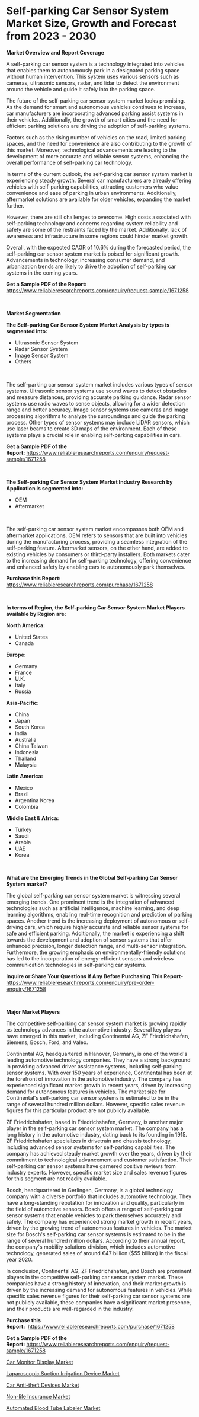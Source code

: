 <p><h1>Self-parking Car Sensor System Market Size, Growth and Forecast from 2023 - 2030</h1></p><p><strong>Market Overview and Report Coverage</strong></p>
<p><p>A self-parking car sensor system is a technology integrated into vehicles that enables them to autonomously park in a designated parking space without human intervention. This system uses various sensors such as cameras, ultrasonic sensors, radar, and lidar to detect the environment around the vehicle and guide it safely into the parking space.</p><p>The future of the self-parking car sensor system market looks promising. As the demand for smart and autonomous vehicles continues to increase, car manufacturers are incorporating advanced parking assist systems in their vehicles. Additionally, the growth of smart cities and the need for efficient parking solutions are driving the adoption of self-parking systems.</p><p>Factors such as the rising number of vehicles on the road, limited parking spaces, and the need for convenience are also contributing to the growth of this market. Moreover, technological advancements are leading to the development of more accurate and reliable sensor systems, enhancing the overall performance of self-parking car technology.</p><p>In terms of the current outlook, the self-parking car sensor system market is experiencing steady growth. Several car manufacturers are already offering vehicles with self-parking capabilities, attracting customers who value convenience and ease of parking in urban environments. Additionally, aftermarket solutions are available for older vehicles, expanding the market further.</p><p>However, there are still challenges to overcome. High costs associated with self-parking technology and concerns regarding system reliability and safety are some of the restraints faced by the market. Additionally, lack of awareness and infrastructure in some regions could hinder market growth.</p><p>Overall, with the expected CAGR of 10.6% during the forecasted period, the self-parking car sensor system market is poised for significant growth. Advancements in technology, increasing consumer demand, and urbanization trends are likely to drive the adoption of self-parking car systems in the coming years.</p></p>
<p><strong>Get a Sample PDF of the Report:</strong> <a href="https://www.reliableresearchreports.com/enquiry/request-sample/1671258">https://www.reliableresearchreports.com/enquiry/request-sample/1671258</a></p>
<p>&nbsp;</p>
<p><strong>Market Segmentation</strong></p>
<p><strong>The Self-parking Car Sensor System Market Analysis by types is segmented into:</strong></p>
<p><ul><li>Ultrasonic Sensor System</li><li>Radar Sensor System</li><li>Image Sensor System</li><li>Others</li></ul></p>
<p>&nbsp;</p>
<p><p>The self-parking car sensor system market includes various types of sensor systems. Ultrasonic sensor systems use sound waves to detect obstacles and measure distances, providing accurate parking guidance. Radar sensor systems use radio waves to sense objects, allowing for a wider detection range and better accuracy. Image sensor systems use cameras and image processing algorithms to analyze the surroundings and guide the parking process. Other types of sensor systems may include LiDAR sensors, which use laser beams to create 3D maps of the environment. Each of these systems plays a crucial role in enabling self-parking capabilities in cars.</p></p>
<p><strong>Get a Sample PDF of the Report:</strong>&nbsp;<a href="https://www.reliableresearchreports.com/enquiry/request-sample/1671258">https://www.reliableresearchreports.com/enquiry/request-sample/1671258</a></p>
<p>&nbsp;</p>
<p><strong>The Self-parking Car Sensor System Market Industry Research by Application is segmented into:</strong></p>
<p><ul><li>OEM</li><li>Aftermarket</li></ul></p>
<p>&nbsp;</p>
<p><p>The self-parking car sensor system market encompasses both OEM and aftermarket applications. OEM refers to sensors that are built into vehicles during the manufacturing process, providing a seamless integration of the self-parking feature. Aftermarket sensors, on the other hand, are added to existing vehicles by consumers or third-party installers. Both markets cater to the increasing demand for self-parking technology, offering convenience and enhanced safety by enabling cars to autonomously park themselves.</p></p>
<p><strong>Purchase this Report:</strong>&nbsp; <a href="https://www.reliableresearchreports.com/purchase/1671258">https://www.reliableresearchreports.com/purchase/1671258</a></p>
<p>&nbsp;</p>
<p><strong>In terms of Region, the Self-parking Car Sensor System Market Players available by Region are:</strong></p>
<p>
    <p> <strong> North America: </strong>
        <ul>
            <li>United States</li>
            <li>Canada</li>
        </ul>
        </p> 
    <p> <strong> Europe: </strong>
        <ul>
            <li>Germany</li>
            <li>France</li>
            <li>U.K.</li>
            <li>Italy</li>
            <li>Russia</li>
        </ul>
        </p> 
    <p> <strong> Asia-Pacific: </strong>
        <ul>
            <li>China</li>
            <li>Japan</li>
            <li>South Korea</li>
            <li>India</li>
            <li>Australia</li>
            <li>China Taiwan</li>
            <li>Indonesia</li>
            <li>Thailand</li>
            <li>Malaysia</li>
        </ul>
        </p> 
    <p> <strong> Latin America: </strong>
        <ul>
            <li>Mexico</li>
            <li>Brazil</li>
            <li>Argentina Korea</li>
            <li>Colombia</li>
        </ul>
        </p> 
    <p> <strong> Middle East & Africa: </strong>
        <ul>
            <li>Turkey</li>
            <li>Saudi</li>
            <li>Arabia</li>
            <li>UAE</li>
            <li>Korea</li>
        </ul>
    </p>
    </p>
<p>&nbsp;</p>
<p><strong>What are the Emerging Trends in the Global Self-parking Car Sensor System market?</strong></p>
<p><p>The global self-parking car sensor system market is witnessing several emerging trends. One prominent trend is the integration of advanced technologies such as artificial intelligence, machine learning, and deep learning algorithms, enabling real-time recognition and prediction of parking spaces. Another trend is the increasing deployment of autonomous or self-driving cars, which require highly accurate and reliable sensor systems for safe and efficient parking. Additionally, the market is experiencing a shift towards the development and adoption of sensor systems that offer enhanced precision, longer detection range, and multi-sensor integration. Furthermore, the growing emphasis on environmentally-friendly solutions has led to the incorporation of energy-efficient sensors and wireless communication technologies in self-parking car systems.</p></p>
<p><strong>Inquire or Share Your Questions If Any Before Purchasing This Report</strong>- <a href="https://www.reliableresearchreports.com/enquiry/pre-order-enquiry/1671258">https://www.reliableresearchreports.com/enquiry/pre-order-enquiry/1671258</a></p>
<p>&nbsp;</p>
<p><strong>Major Market Players</strong></p>
<p><p>The competitive self-parking car sensor system market is growing rapidly as technology advances in the automotive industry. Several key players have emerged in this market, including Continental AG, ZF Friedrichshafen, Siemens, Bosch, Ford, and Valeo.</p><p>Continental AG, headquartered in Hanover, Germany, is one of the world's leading automotive technology companies. They have a strong background in providing advanced driver assistance systems, including self-parking sensor systems. With over 150 years of experience, Continental has been at the forefront of innovation in the automotive industry. The company has experienced significant market growth in recent years, driven by increasing demand for autonomous features in vehicles. The market size for Continental's self-parking car sensor systems is estimated to be in the range of several hundred million dollars. However, specific sales revenue figures for this particular product are not publicly available.</p><p>ZF Friedrichshafen, based in Friedrichshafen, Germany, is another major player in the self-parking car sensor system market. The company has a long history in the automotive industry, dating back to its founding in 1915. ZF Friedrichshafen specializes in drivetrain and chassis technology, including advanced sensor systems for self-parking capabilities. The company has achieved steady market growth over the years, driven by their commitment to technological advancement and customer satisfaction. Their self-parking car sensor systems have garnered positive reviews from industry experts. However, specific market size and sales revenue figures for this segment are not readily available.</p><p>Bosch, headquartered in Gerlingen, Germany, is a global technology company with a diverse portfolio that includes automotive technology. They have a long-standing reputation for innovation and quality, particularly in the field of automotive sensors. Bosch offers a range of self-parking car sensor systems that enable vehicles to park themselves accurately and safely. The company has experienced strong market growth in recent years, driven by the growing trend of autonomous features in vehicles. The market size for Bosch's self-parking car sensor systems is estimated to be in the range of several hundred million dollars. According to their annual report, the company's mobility solutions division, which includes automotive technology, generated sales of around €47 billion ($55 billion) in the fiscal year 2020.</p><p>In conclusion, Continental AG, ZF Friedrichshafen, and Bosch are prominent players in the competitive self-parking car sensor system market. These companies have a strong history of innovation, and their market growth is driven by the increasing demand for autonomous features in vehicles. While specific sales revenue figures for their self-parking car sensor systems are not publicly available, these companies have a significant market presence, and their products are well-regarded in the industry.</p></p>
<p><strong>Purchase this Report:</strong>&nbsp;&nbsp;<a href="https://www.reliableresearchreports.com/purchase/1671258">https://www.reliableresearchreports.com/purchase/1671258</a></p>
<p></p>
<p><strong>Get a Sample PDF of the Report:</strong>&nbsp;<a href="https://www.reliableresearchreports.com/enquiry/request-sample/1671258">https://www.reliableresearchreports.com/enquiry/request-sample/1671258</a></p>
<p><p><a href="https://github.com/rahu1503/Market-Research-Report-List-1/blob/main/car-monitor-display-market.md">Car Monitor Display Market</a></p><p><a href="https://www.linkedin.com/pulse/laparoscopic-suction-irrigation-device-market-research-xnhhc/">Laparoscopic Suction Irrigation Device Market</a></p><p><a href="https://github.com/gshchiplitsov/Market-Research-Report-List-1/blob/main/car-anti-theft-devices-market.md">Car Anti-theft Devices Market</a></p><p><a href="https://medium.com/@aashish.reportprime2/analyzing-non-life-insurance-market-global-industry-perspective-and-forecast-2023-to-2030-cf9e7b65c852">Non-life Insurance Market</a></p><p><a href="https://medium.com/@krish.reportprime/automated-blood-tube-labeler-market-trends-and-market-analysis-forecasted-for-period-2023-2030-ef39097d1f7a">Automated Blood Tube Labeler Market</a></p></p>